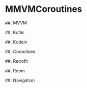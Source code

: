 # MMVMCoroutines


##. MVVM

##. Kotlin

##. Kodein

##. Coroutines

##. Retrofit

##. Room

##. Navigation 
